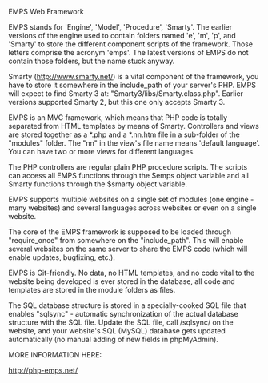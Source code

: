 EMPS Web Framework

EMPS stands for 'Engine', 'Model', 'Procedure', 'Smarty'. The earlier versions of the engine used to contain folders named 'e', 'm', 'p', and 'Smarty' to store the different component scripts of the framework. Those letters comprise the acronym 'emps'. The latest versions of EMPS do not contain those folders, but the name stuck anyway.

Smarty (http://www.smarty.net/) is a vital component of the framework, you have to store it somewhere in the include_path of your server's PHP. EMPS will expect to find Smarty 3 at: "Smarty3/libs/Smarty.class.php". Earlier versions supported Smarty 2, but this one only accepts Smarty 3.

EMPS is an MVC framework, which means that PHP code is totally separated from HTML templates by means of Smarty. Controllers and views are stored together as a *.php and a *.nn.htm file in a sub-folder of the "modules" folder. The "nn" in the view's file name means 'default language'. You can have two or more views for different languages.

The PHP controllers are regular plain PHP procedure scripts. The scripts can access all EMPS functions through the $emps object variable and all Smarty functions through the $smarty object variable.

EMPS supports multiple websites on a single set of modules (one engine - many websites) and several languages across websites or even on a single website.

The core of the EMPS framework is supposed to be loaded through "require_once" from somewhere on the "include_path". This will enable several websites on the same server to share the EMPS code (which will enable updates, bugfixing, etc.).

EMPS is Git-friendly. No data, no HTML templates, and no code vital to the website being developed is ever stored in the database, all code and templates are stored in the module folders as files.

The SQL database structure is stored in a specially-cooked SQL file that enables "sqlsync" - automatic synchronization of the actual database structure with the SQL file. Update the SQL file, call /sqlsync/ on the website, and your website's SQL (MySQL) database gets updated automatically (no manual adding of new fields in phpMyAdmin).

MORE INFORMATION HERE:

http://php-emps.net/

